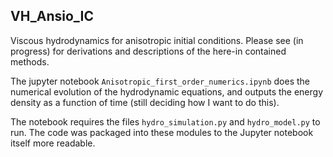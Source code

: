 ## VH_Ansio_IC

Viscous hydrodynamics for anisotropic initial conditions.
Please see (in progress) for derivations and descriptions of the here-in contained methods.

The jupyter notebook `Anisotropic_first_order_numerics.ipynb` does the numerical evolution of the hydrodynamic equations, and outputs the energy density as a function of time (still deciding how I want to do this).

The notebook requires the files `hydro_simulation.py` and `hydro_model.py` to run. The code was packaged into these modules to the Jupyter notebook itself more readable.